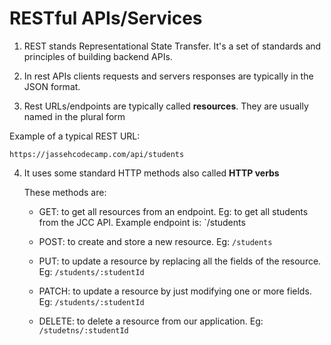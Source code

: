 # RESTful APIs/Services

1. REST stands Representational State Transfer. It's a set of standards and principles of building backend APIs. 

2. In rest APIs clients requests and servers responses are typically in the JSON format.

3. Rest URLs/endpoints are typically called **resources**. They are usually named in the plural form 

Example of a typical REST URL:

```
https://jassehcodecamp.com/api/students
```

4. It uses some standard HTTP methods also called **HTTP verbs**
   
   These methods are:
      - GET: to get all resources from an endpoint. Eg: to get all students from the JCC API. Example endpoint is: `/students
      
      - POST: to create and store a new resource. Eg: `/students`
      
      - PUT: to update a resource by replacing all the fields of the resource. Eg: `/students/:studentId`
      
      - PATCH: to update a resource by just modifying one or more fields. Eg: `/students/:studentId`
      
      - DELETE: to delete a resource from our application. Eg: `/studetns/:studentId`